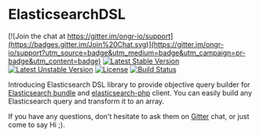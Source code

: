 # ElasticsearchDSL

[![Join the chat at https://gitter.im/ongr-io/support](https://badges.gitter.im/Join%20Chat.svg)](https://gitter.im/ongr-io/support?utm_source=badge&utm_medium=badge&utm_campaign=pr-badge&utm_content=badge)
[![Latest Stable Version](https://poser.pugx.org/ongr/elasticsearch-dsl/v/stable)](https://packagist.org/packages/ongr/elasticsearch-dsl)
[![Latest Unstable Version](https://poser.pugx.org/ongr/elasticsearch-dsl/v/unstable)](https://packagist.org/packages/ongr/elasticsearch-dsl)
[![License](https://poser.pugx.org/ongr/elasticsearch-dsl/license)](https://packagist.org/packages/ongr/elasticsearch-dsl)
[![Build Status](https://travis-ci.org/ongr-io/ElasticsearchDSL.svg?branch=master)](https://travis-ci.org/ongr-io/ElasticsearchDSL)

Introducing Elasticsearch DSL library to provide objective query builder for [Elasticsearch bundle](https://github.com/ongr-io/ElasticsearchBundle) and [elasticsearch-php](https://github.com/elastic/elasticsearch-php) client. You can easily build any Elasticsearch query and transform it to an array.

If you have any questions, don't hesitate to ask them on [Gitter](https://gitter.im/ongr-io/support) chat, or just come to say Hi ;).
